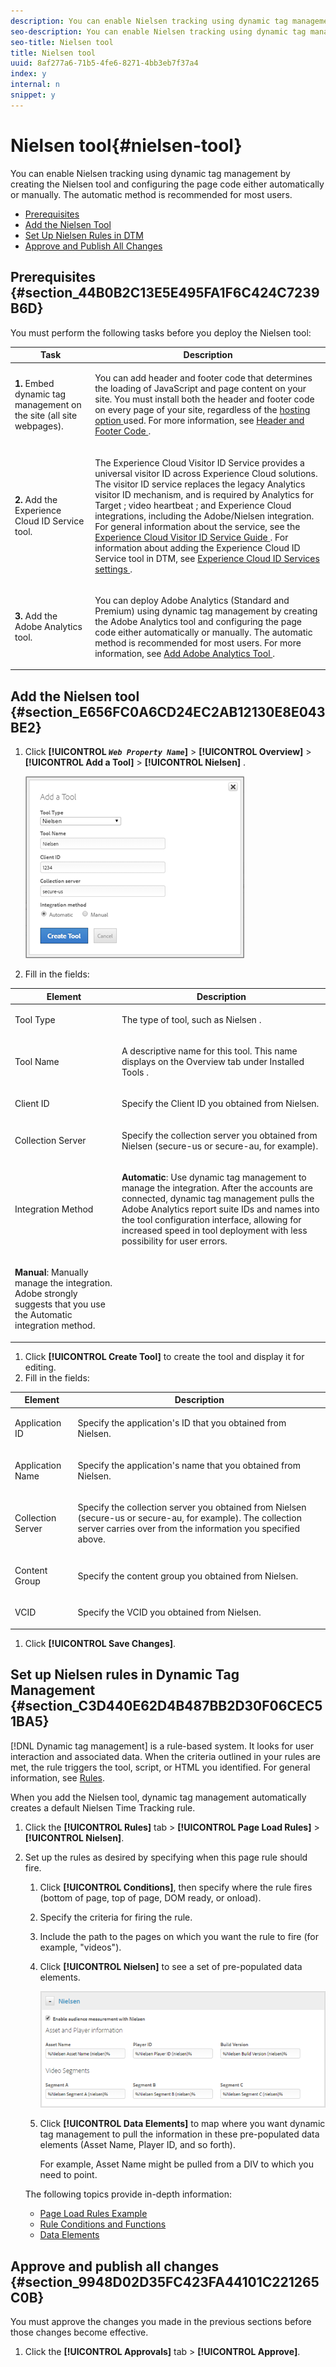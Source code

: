 ```yaml
---
description: You can enable Nielsen tracking using dynamic tag management by creating the Nielsen tool and configuring the page code either automatically or manually. The automatic method is recommended for most users.
seo-description: You can enable Nielsen tracking using dynamic tag management by creating the Nielsen tool and configuring the page code either automatically or manually. The automatic method is recommended for most users.
seo-title: Nielsen tool
title: Nielsen tool
uuid: 8af277a6-71b5-4fe6-8271-4bb3eb7f37a4
index: y
internal: n
snippet: y
---
```


# Nielsen tool{#nielsen-tool}

You can enable Nielsen tracking using dynamic tag management by creating the Nielsen tool and configuring the page code either automatically or manually. The automatic method is recommended for most users.

* [Prerequisites](../tools-reference/nielsen.md#section_44B0B2C13E5E495FA1F6C424C7239B6D) 
* [Add the Nielsen Tool](../tools-reference/nielsen.md#section_E656FC0A6CD24EC2AB12130E8E043BE2) 
* [Set Up Nielsen Rules in DTM](../tools-reference/nielsen.md#section_C3D440E62D4B487BB2D30F06CEC51BA5) 
* [Approve and Publish All Changes](../tools-reference/nielsen.md#section_9948D02D35FC423FA44101C221265C0B)

## Prerequisites {#section_44B0B2C13E5E495FA1F6C424C7239B6D}

You must perform the following tasks before you deploy the Nielsen tool:

<table id="table_5F72D90F206C4D1B9D67FDF62D7EB61F"> 
 <thead> 
  <tr> 
   <th colname="col1" class="entry"> Task </th> 
   <th colname="col2" class="entry"> Description </th> 
  </tr> 
 </thead>
 <tbody> 
  <tr> 
   <td colname="col1"> <p><b>1.</b> Embed dynamic tag management on the site (all site webpages). </p> </td> 
   <td colname="col2"> <p> You can add header and footer code that determines the loading of JavaScript and page content on your site. You must install both the header and footer code on every page of your site, regardless of the <a href="../client-side-information/deployment.md#concept_09612483C4934E16B20F5E9DA3B7EB7D" format="dita" scope="local"> hosting option </a> used. For more information, see <a href="../client-side-information/deployment.md#concept_3F6A0A508F294FCBABEBA1DF540B781B" format="dita" scope="local"> Header and Footer Code </a>. </p> </td> 
  </tr> 
  <tr> 
   <td colname="col1"> <p><b>2.</b> Add the Experience Cloud ID Service tool. </p> </td> 
   <td colname="col2"> <p>The <span class="keyword"> Experience Cloud Visitor ID Service </span> provides a universal visitor ID across <span class="keyword"> Experience Cloud </span>solutions. The visitor ID service replaces the legacy Analytics visitor ID mechanism, and is required by <span class="keyword"> Analytics </span> for <span class="keyword"> Target </span>; <span class="keyword"> video heartbeat </span>; and <span class="keyword"> Experience Cloud </span> integrations, including the Adobe/Nielsen integration. For general information about the service, see the <a href="https://marketing.adobe.com/resources/help/en_US/mcvid/mcvid_service.html" format="https" scope="external"> Experience Cloud Visitor ID Service Guide </a>. For information about adding the Experience Cloud ID Service tool in DTM, see <a href="https://marketing.adobe.com/resources/help/en_US/mcvid/mcvid-dtm-settings.html" format="html" scope="external"> Experience Cloud ID Services settings </a>. </p> </td> 
  </tr> 
  <tr> 
   <td colname="col1"> <p><b>3.</b> Add the Adobe Analytics tool. </p> </td> 
   <td colname="col2"> <p>You can deploy <span class="keyword"> Adobe Analytics </span> (Standard and Premium) using dynamic tag management by creating the <span class="keyword"> Adobe Analytics </span> tool and configuring the page code either automatically or manually. The automatic method is recommended for most users. For more information, see <a href="../tools-reference/analytics-dtm.md#concept_FBA6679A0B79490F8296437F11E5E4F8" format="dita" scope="local"> Add Adobe Analytics Tool </a>. </p> </td> 
  </tr> 
 </tbody> 
</table>

## Add the Nielsen tool {#section_E656FC0A6CD24EC2AB12130E8E043BE2}

1. Click  **[!UICONTROL  *`Web Property Name`*]** > **[!UICONTROL Overview]** > **[!UICONTROL Add a Tool]** > **[!UICONTROL Nielsen]** .

   ![Step Result](assets/nielsen_tool.png)

1. Fill in the fields:

<table id="table_1CFB53FE72E74CCB8CAA5D4E3873D286"> 
 <thead> 
  <tr> 
   <th colname="col1" class="entry"> Element </th> 
   <th colname="col2" class="entry"> Description </th> 
  </tr> 
 </thead>
 <tbody> 
  <tr> 
   <td colname="col1"> <p>Tool Type </p> </td> 
   <td colname="col2"> <p>The type of tool, such as <span class="keyword"> Nielsen </span>. </p> </td> 
  </tr> 
  <tr> 
   <td colname="col1"> <p>Tool Name </p> </td> 
   <td colname="col2"> <p>A descriptive name for this tool. This name displays on the <span class="wintitle"> Overview </span> tab under <span class="wintitle"> Installed Tools </span>. </p> </td> 
  </tr> 
  <tr> 
   <td colname="col1"> <p>Client ID </p> </td> 
   <td colname="col2"> <p>Specify the Client ID you obtained from Nielsen. </p> </td> 
  </tr> 
  <tr> 
   <td colname="col1"> <p>Collection Server </p> </td> 
   <td colname="col2"> <p>Specify the collection server you obtained from Nielsen (secure-us or secure-au, for example). </p> </td> 
  </tr> 
  <tr> 
   <td colname="col1" morerows="1"> <p>Integration Method </p> </td> 
   <td colname="col2"> <p> <b>Automatic</b>: Use dynamic tag management to manage the integration. After the accounts are connected, dynamic tag management pulls the <span class="keyword"> Adobe Analytics </span> report suite IDs and names into the tool configuration interface, allowing for increased speed in tool deployment with less possibility for user errors. </p> </td> 
  </tr> 
  <tr> 
   <td colname="col2"> <p> <b>Manual</b>: Manually manage the integration. Adobe strongly suggests that you use the Automatic integration method. </p> </td> 
  </tr> 
 </tbody> 
</table>

1. Click **[!UICONTROL Create Tool]** to create the tool and display it for editing. 
1. Fill in the fields:

<table id="table_F2635DE3831B4476AD1B12041DB16FBD"> 
 <thead> 
  <tr> 
   <th colname="col1" class="entry"> Element </th> 
   <th colname="col2" class="entry"> Description </th> 
  </tr> 
 </thead>
 <tbody> 
  <tr> 
   <td colname="col1"> <p>Application ID </p> </td> 
   <td colname="col2"> <p>Specify the application's ID that you obtained from Nielsen. </p> </td> 
  </tr> 
  <tr> 
   <td colname="col1"> <p>Application Name </p> </td> 
   <td colname="col2"> <p>Specify the application's name that you obtained from Nielsen. </p> </td> 
  </tr> 
  <tr> 
   <td colname="col1"> <p>Collection Server </p> </td> 
   <td colname="col2"> <p>Specify the collection server you obtained from Nielsen (secure-us or secure-au, for example). The collection server carries over from the information you specified above. </p> </td> 
  </tr> 
  <tr> 
   <td colname="col1"> <p>Content Group </p> </td> 
   <td colname="col2"> <p>Specify the content group you obtained from Nielsen. </p> </td> 
  </tr> 
  <tr> 
   <td colname="col1"> <p>VCID </p> </td> 
   <td colname="col2"> <p>Specify the VCID you obtained from Nielsen. </p> </td> 
  </tr> 
 </tbody> 
</table>

1. Click **[!UICONTROL Save Changes]**.

## Set up Nielsen rules in Dynamic Tag Management {#section_C3D440E62D4B487BB2D30F06CEC51BA5}

[!DNL Dynamic tag management] is a rule-based system. It looks for user interaction and associated data. When the criteria outlined in your rules are met, the rule triggers the tool, script, or HTML you identified. For general information, see [Rules](../managing-resources/rules.md#concept_2D3F296DD3BD418BAB7A0E2415DD9C92).

When you add the Nielsen tool, dynamic tag management automatically creates a default Nielsen Time Tracking rule.

1. Click the **[!UICONTROL Rules]** tab > **[!UICONTROL Page Load Rules]** > **[!UICONTROL Nielsen]**. 
1. Set up the rules as desired by specifying when this page rule should fire.

    1. Click **[!UICONTROL Conditions]**, then specify where the rule fires (bottom of page, top of page, DOM ready, or onload). 
    1. Specify the criteria for firing the rule. 
    1. Include the path to the pages on which you want the rule to fire (for example, "videos"). 
    1. Click **[!UICONTROL Nielsen]** to see a set of pre-populated data elements.

       ![](assets/nielsen_rules.png)

    1. Click **[!UICONTROL Data Elements]** to map where you want dynamic tag management to pull the information in these pre-populated data elements (Asset Name, Player ID, and so forth).

       For example, Asset Name might be pulled from a DIV to which you need to point.

   The following topics provide in-depth information:

    * [Page Load Rules Example](../managing-resources/rules.md#concept_811F4216145A4E3A91190DFFC9C2D223) 
    * [Rule Conditions and Functions](../managing-resources/rules.md#reference_662A7B7D177C46C98980CD317A7A8861) 
    * [Data Elements](../managing-resources/data-elements.md#concept_8A4591BD0F4241B6925D976482C43CD2)

## Approve and publish all changes {#section_9948D02D35FC423FA44101C221265C0B}

You must approve the changes you made in the previous sections before those changes become effective.

1. Click the **[!UICONTROL Approvals]** tab > **[!UICONTROL Approve]**.


